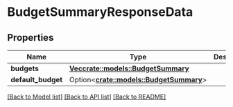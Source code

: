 # BudgetSummaryResponseData

## Properties

Name | Type | Description | Notes
------------ | ------------- | ------------- | -------------
**budgets** | [**Vec<crate::models::BudgetSummary>**](BudgetSummary.md) |  | 
**default_budget** | Option<[**crate::models::BudgetSummary**](BudgetSummary.md)> |  | [optional]

[[Back to Model list]](../README.md#documentation-for-models) [[Back to API list]](../README.md#documentation-for-api-endpoints) [[Back to README]](../README.md)


